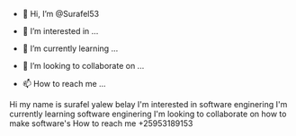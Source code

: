 - 👋 Hi, I’m @Surafel53
- 👀 I’m interested in ...
- 🌱 I’m currently learning ...
- 💞️ I’m looking to collaborate on ...

- 📫 How to reach me ...

<!---
Surafel53/Surafel53 is a ✨ special ✨ repository because its `README.md` (this file) appears on your GitHub profile.
You can click the Preview link to take a look at your changes.
--->
Hi my name is surafel yalew belay 
I'm interested in software enginering 
I'm currently learning software enginering 
I'm looking to collaborate on how to make software's 
How to reach me +25953189153
